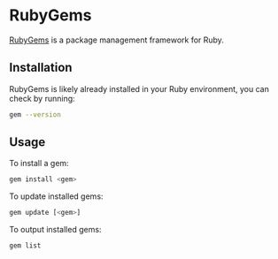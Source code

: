# RubyGems

[RubyGems](https://github.com/rubygems/rubygems) is a package management
framework for Ruby.

## Installation

RubyGems is likely already installed in your Ruby environment, you can check
by running:

```bash
gem --version
```

## Usage

To install a gem:

```bash
gem install <gem>
```

To update installed gems:

```bash
gem update [<gem>]
```

To output installed gems:

```bash
gem list
```
